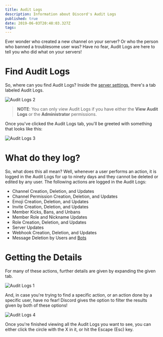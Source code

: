 ```yaml
---
title: Audit Logs
description: Information about Discord's Audit Logs
published: true
date: 2019-06-03T20:48:03.327Z
tags: 
---
```


Ever wonder who created a new channel on your server? Or who the person who banned a troublesome user was? Have no fear, Audit Logs are here to tell you who did what on your servers!

# Find Audit Logs
So, where can you find Audit Logs? Inside the [server settings](/server-settings), there's a tab labeled Audit Logs.

![Audit Logs 2](/audit-logs/audit-logs-2.png "Audit Logs 2")

> **NOTE**: You can only view Audit Logs if you have either the **View Audit Logs** or the **Administrator** permissions.

Once you've clicked the Audit Logs tab, you'll be greeted with something that looks like this:

![Audit Logs 3](/audit-logs/audit-logs-3.png "Audit Logs 3")

# What do they log?

So, what does this all mean? Well, whenever a user performs an action, it is logged in the Audit Logs for up to ninety days and they cannot be deleted or edited by any user. The following actions are logged in the Audit Logs:

* Channel Creation, Deletion, and Updates
* Channel Permission Creation, Deletion, and Updates
* Emoji Creation, Deletion, and Updates
* Invite Creation, Deletion, and Updates
* Member Kicks, Bans, and Unbans
* Member Role and Nickname Updates
* Role Creation, Deletion, and Updates
* Server Updates
* Webhook Creation, Deletion, and Updates
* Message Deletion by Users and [Bots](/bots)


# Getting the Details
For many of these actions, further details are given by expanding the given tab.

![Audit Logs 1](/audit-logs/audit-logs-1.png "Audit Logs 1")

And, in case you're trying to find a specific action, or an action done by a specific user, have no fear! Discord gives the option to filter the results given by both of these options!

![Audit Logs 4](/audit-logs/audit-logs-4.png "Audit Logs 4")

Once you're finished viewing all the Audit Logs you want to see, you can either click the circle with the X in it, or hit the Escape (Esc) key.